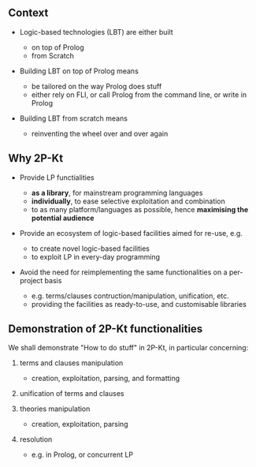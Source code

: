 ## Context

- Logic-based technologies (LBT) are either built
    * on top of Prolog
    * from Scratch

- Building LBT on top of Prolog means
    * be tailored on the way Prolog does stuff
    * either rely on FLI, or call Prolog from the command line, or write in Prolog

- Building LBT from scratch means
    * reinventing the wheel over and over again

## Why 2P-Kt

- Provide LP functialities
    * __as a library__, for mainstream programming languages
    * __individually__, to ease selective exploitation and combination
    * to as many platform/languages as possible, hence __maximising the potential audience__ 

- Provide an ecosystem of logic-based facilities aimed for re-use, e.g.
    * to create novel logic-based facilities
    * to exploit LP in every-day programming

- Avoid the need for reimplementing the same functionalities on a per-project basis
    * e.g. terms/clauses contruction/manipulation, unification, etc.
    * providing the facilities as ready-to-use, and customisable libraries

## Demonstration of 2P-Kt functionalities

We shall demonstrate "How to do stuff" in 2P-Kt, in particular concerning:
 
1. terms and clauses manipulation
    - creation, exploitation, parsing, and formatting

2. unification of terms and clauses

3. theories manipulation
    - creation, exploitation, parsing

4. resolution
    - e.g. in Prolog, or concurrent LP
